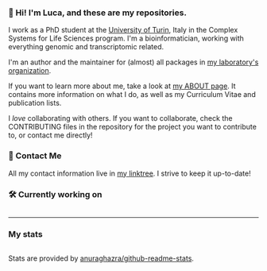 ### 👋 Hi! I'm Luca, and these are my repositories.

I work as a PhD student at the [University of Turin](https://www.unito.it/), Italy in the Complex Systems for Life Sciences program.
I'm a bioinformatician, working with everything genomic and transcriptomic related.

I'm an author and the maintainer for (almost) all packages in [my laboratory's organization](https://github.com/CMA-Lab).

If you want to learn more about me, take a look at [my ABOUT page](https://mrhedmad.github.io/blog/about/).
It contains more information on what I do, as well as my Curriculum Vitae and publication lists.

I *love* collaborating with others. If you want to collaborate, check the CONTRIBUTING files
in the repository for the project you want to contribute to, or contact me directly!


### 📨 Contact Me
All my contact information live in [my linktree](https://linktr.ee/mrhedmad). I strive to keep it up-to-date!

### 🛠️ Currently working on

<a href="https://github.com/CMA-Lab/MTP-DB">
<picture>
<source
  srcset="https://github-readme-stats.vercel.app/api/pin?username=MrHedmad&repo=MTP-DB&theme=github_dark"
  media="(prefers-color-scheme: dark)"
/>
<source
  srcset="https://github-readme-stats.vercel.app/api/pin?username=MrHedmad&repo=MTP-DB&theme=github_light"
  media="(prefers-color-scheme: light), (prefers-color-scheme: no-preference)"
/>
   <img  align="center">
</picture>
</a>

---
### My stats
<a href="https://github.com/MrHedmad?tab=repositories">
<picture>
<source
  srcset="https://github-readme-stats.vercel.app/api?username=MrHedmad&show_icons=true&theme=github_dark"
  media="(prefers-color-scheme: dark)"
/>
<source
  srcset="https://github-readme-stats.vercel.app/api?username=MrHedmad&show_icons=true&theme=github_light"
  media="(prefers-color-scheme: light), (prefers-color-scheme: no-preference)"
/>
   <img  align="center">
</picture>
</a>

Stats are provided by [anuraghazra/github-readme-stats](https://github.com/anuraghazra/github-readme-stats/tree/master).
